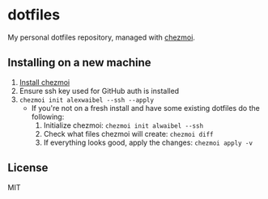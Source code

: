 # dotfiles

My personal dotfiles repository, managed with [chezmoi](https://chezmoi.io/).

## Installing on a new machine

1. [Install chezmoi](https://www.chezmoi.io/install/)
2. Ensure ssh key used for GitHub auth is installed
3. `chezmoi init alexwaibel --ssh --apply`
     - If you're not on a fresh install and have some existing dotfiles do the following:
         1. Initialize chezmoi: `chezmoi init alwaibel --ssh`
         2. Check what files chezmoi will create: `chezmoi diff`
         3. If everything looks good, apply the changes: `chezmoi apply -v`

## License

MIT
